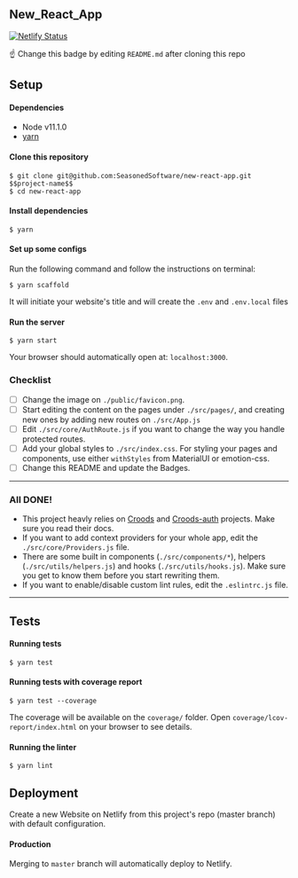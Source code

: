 ## New_React_App

[![Netlify Status](https://api.netlify.com/api/v1/badges/f22f98eb-5d9c-4e6b-95a7-93cd2495f113/deploy-status)](https://app.netlify.com/sites/seasoned-react-app/deploys)

☝ Change this badge by editing `README.md` after cloning this repo

## Setup

#### Dependencies

- Node v11.1.0
- [yarn](https://yarnpkg.com/pt-BR/)

#### Clone this repository

```
$ git clone git@github.com:SeasonedSoftware/new-react-app.git $$project-name$$
$ cd new-react-app
```

#### Install dependencies

```
$ yarn
```

#### Set up some configs

Run the following command and follow the instructions on terminal:

```
$ yarn scaffold
```

It will initiate your website's title and will create the `.env` and `.env.local` files

#### Run the server

```
$ yarn start
```

Your browser should automatically open at: `localhost:3000`.

### Checklist

- [ ] Change the image on `./public/favicon.png`.
- [ ] Start editing the content on the pages under `./src/pages/`, and creating new ones by adding new routes on `./src/App.js`
- [ ] Edit `./src/core/AuthRoute.js` if you want to change the way you handle protected routes.
- [ ] Add your global styles to `./src/index.css`. For styling your pages and components, use either `withStyles` from MaterialUI or emotion-css.
- [ ] Change this README and update the Badges.

---

### All DONE!

- This project heavly relies on [Croods](https://croods-docz.netlify.com) and [Croods-auth](https://croods-docz.netlify.com) projects. Make sure you read their docs.
- If you want to add context providers for your whole app, edit the `./src/core/Providers.js` file.
- There are some built in components (`./src/components/*`), helpers (`./src/utils/helpers.js`) and hooks (`./src/utils/hooks.js`). Make sure you get to know them before you start rewriting them.
- If you want to enable/disable custom lint rules, edit the `.eslintrc.js` file.

---

## Tests

#### Running tests

```
$ yarn test
```

#### Running tests with coverage report

```
$ yarn test --coverage
```

The coverage will be available on the `coverage/` folder. Open `coverage/lcov-report/index.html` on your browser to see details.

#### Running the linter

```
$ yarn lint
```

## Deployment

Create a new Website on Netlify from this project's repo (master branch) with default configuration.

#### Production

Merging to `master` branch will automatically deploy to Netlify.
